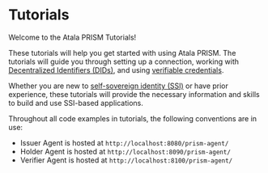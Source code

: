 # Tutorials

Welcome to the Atala PRISM Tutorials!

These tutorials will help you get started with using Atala PRISM.
The tutorials will guide you through setting up a connection, working with [Decentralized Identifiers (DIDs)](https://github.com/input-output-hk/atala-prism-docs/blob/main/documentation/docs/concepts/glossary.md#decentralized-identifer), and using [verifiable credentials](https://github.com/input-output-hk/atala-prism-docs/blob/main/documentation/docs/concepts/glossary.md#verifiable-credentials).

Whether you are new to [self-sovereign identity (SSI)](https://github.com/input-output-hk/atala-prism-docs/blob/main/documentation/docs/concepts/glossary.md#self-sovereign-identity) or have prior experience, these tutorials will provide the necessary information and skills to build and use SSI-based applications.


Throughout all code examples in tutorials, the following conventions are in use:
* Issuer Agent is hosted at `http://localhost:8080/prism-agent/`
* Holder Agent is hosted at `http://localhost:8090/prism-agent/`
* Verifier Agent is hosted at `http://localhost:8100/prism-agent/`




